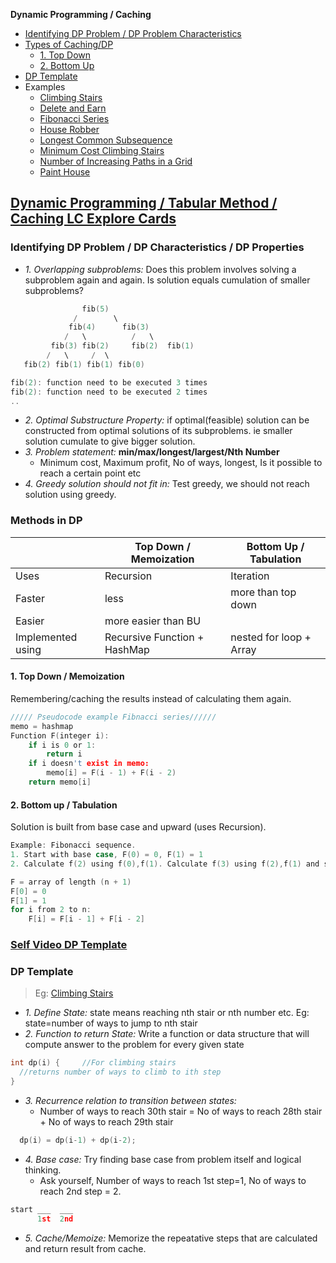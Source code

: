 **Dynamic Programming / Caching**
- [Identifying DP Problem / DP Problem Characteristics](#i)
- [Types of Caching/DP](#t)
  - [1. Top Down](#td)
  - [2. Bottom Up](#bu)
- [DP Template](#tem)
- Examples
  - [Climbing Stairs](/DS_Questions/Questions/Permutation_Combination/No_of_Ways_to_Climb_ith_Stairs_1or2Steps.md)
  - [Delete and Earn](/DS_Questions/Questions/Number/Delete_and_Earn_or_Max_Gains.md)
  - [Fibonacci Series](/DS_Questions/Questions/Number/Fibonacci_Number.md)
  - [House Robber](/DS_Questions/Questions/vectors_arrays/Find_Search_Count/Find/Unsorted/Maximum/Max_Sum_Money_House_Robber.md)
  - [Longest Common Subsequence](/DS_Questions/Questions/Strings/SubString_SubSequence/Longest_Common_SubSequence_in_2_strings.md)
  - [Minimum Cost Climbing Stairs](/DS_Questions/Questions/Number/Minimum_Cost_Climbing_Stairs.md)
  - [Number of Increasing Paths in a Grid](DS_Questions/Questions/vectors_arrays/2d-grid/Find_Search_Count/Number_of_Increasing_Paths_in_a_Grid.md)
  - [Paint House](/DS_Questions/Questions/vectors_arrays/Find_Search_Count/Find/Unsorted/Minimum/Paint_House.md)


## [Dynamic Programming / Tabular Method / Caching LC Explore Cards](https://leetcode.com/explore/featured/card/dynamic-programming/630/an-introduction-to-dynamic-programming/4034/)
<a name=i></a>
### Identifying DP Problem / DP Characteristics / DP Properties
- _1. Overlapping subproblems:_ Does this problem involves solving a subproblem again and again. Is solution equals cumulation of smaller subproblems?
```c
                fib(5)
              /        \ 
             fib(4)      fib(3)
            /   \          /   \   
         fib(3) fib(2)     fib(2)  fib(1)
        /   \     /  \
   fib(2) fib(1) fib(1) fib(0) 

fib(2): function need to be executed 3 times
fib(2): function need to be executed 2 times
..
```
- _2. Optimal Substructure Property:_ if optimal(feasible) solution can be constructed from optimal solutions of its subproblems. ie smaller solution cumulate to give bigger solution.
- _3. Problem statement:_ **min/max/longest/largest/Nth Number**
  - Minimum cost, Maximum profit, No of ways, longest, Is it possible to reach a certain point etc
- _4. Greedy solution should not fit in:_ Test greedy, we should not reach solution using greedy.

<a name=t></a>
### Methods in DP

||Top Down / Memoization|Bottom Up / Tabulation|
|---|---|---|
|Uses| Recursion | Iteration |
|Faster| less | more than top down |
|Easier| more easier than BU||
|Implemented using|Recursive Function + HashMap|nested for loop + Array|

<a name=td></a>
#### 1. Top Down / Memoization 
Remembering/caching the results instead of calculating them again. 
```c
///// Pseudocode example Fibnacci series//////
memo = hashmap
Function F(integer i):
    if i is 0 or 1: 
        return i
    if i doesn't exist in memo:
        memo[i] = F(i - 1) + F(i - 2)
    return memo[i]
```
<a name=bu></a>
#### 2. Bottom up / Tabulation
Solution is built from base case and upward (uses Recursion).
```c
Example: Fibonacci sequence.
1. Start with base case, F(0) = 0, F(1) = 1
2. Calculate f(2) using f(0),f(1). Calculate f(3) using f(2),f(1) and so on

F = array of length (n + 1)
F[0] = 0
F[1] = 1
for i from 2 to n:
    F[i] = F[i - 1] + F[i - 2]
```

### [Self Video DP Template](https://www.youtube.com/watch?v=TJ0qPxdnKnQ)

<a name=tem></a>
### DP Template
> Eg: [Climbing Stairs](DS_Questions/Questions/Permutation_Combination/No_of_Ways_to_Climb_ith_Stairs_1or2Steps.md)
- _1. Define State:_ state means reaching nth stair or nth number etc. Eg: state=number of ways to jump to nth stair
- _2. Function to return State:_ Write a function or data structure that will compute answer to the problem for every given state
```c
int dp(i) {     //For climbing stairs
  //returns number of ways to climb to ith step
}
```
- _3. Recurrence relation to transition between states:_
  - Number of ways to reach 30th stair = No of ways to reach 28th stair + No of ways to reach 29th stair
```c
  dp(i) = dp(i-1) + dp(i-2);
```
- _4. Base case:_ Try finding base case from problem itself and logical thinking.
  - Ask yourself, Number of ways to reach 1st step=1, No of ways to reach 2nd step = 2.
```c
start ___  ___
      1st  2nd
```
- _5. Cache/Memoize:_ Memorize the repeatative steps that are calculated and return result from cache.
